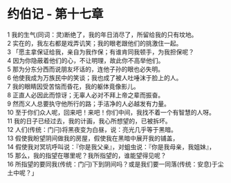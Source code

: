 # 约伯记 - 第十七章
  
 1 我的生气(同词：灵)断绝了，我的年日消尽了，所留给我的只有坟地。  
 2 实在的，我左右都是戏弄讥笑；我的眼老跟他们的挑激住一起。  
 3 「愿主拿保证给我，亲自为我作保；有谁肯同我顿手，为我担保呢？  
 4 因为你隐蔽着他们的心，不让明理，故此你不高举他们。  
 5 那为分东分西而说朋友坏话的，连他子孙的眼也必失明。  
 6 他使我成为万族民中的笑谈；我也成了被人吐唾沫于脸上的人。  
 7 我的眼睛因受苦恼而昏花，我的躯体竟像影儿。  
 8 正直人必因此而惊讶；无辜人必对不拜上帝之辈而振奋。  
 9 然而义人总要执守他所行的路；手洁净的人必越发有力量。  
 10 至于你们众人呢，回来吧！来吧！你们中间，我找不着一个有智慧的人呀。  
 11 我的日子已经过去，我的计画，我心所想望的，已被拆坏。  
 12 人们(传统：门闩)将黑夜变为白昼，说：亮光几乎等于黑暗。  
 13 假使我盼望阴间做我的房屋，假使我在黑暗中展开我的铺盖，  
 14 假使我对冥坑呼叫说：『你是我父亲』，对蛆虫说：『你是我母亲，我姐妹』，  
 15 那么，我的指望在哪里呢？我所指望的，谁能望得见呢？  
 16 所指望的要同我(传统：门闩)下到阴间吗？或是我们要一同落(传统：安息)于尘土中呢？」